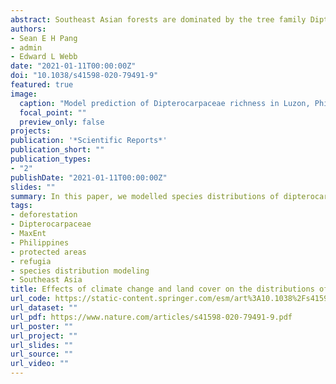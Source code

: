 ```yaml
---
abstract: Southeast Asian forests are dominated by the tree family Dipterocarpaceae, whose abundance and diversity are key to maintaining the structure and function of tropical forests. Like most biodiversity, dipterocarps are threatened by deforestation and climate change, so it is crucial to understand the potential impacts of these threats on current and future dipterocarp distributions. We developed species distribution models (SDMs) for 19 species of dipterocarps in the Philippines, which were projected onto current and two 2070 representative concentration pathway (RCP) climate scenarios, RCP 4.5 and 8.5. Current land cover was incorporated as a post-hoc correction to restrict projections onto intact habitats. Land cover correction alone reduced current species distributions by a median 67%, and within protected areas by 37%. After land cover correction, climate change reduced distributions by a median 16% (RCP 4.5) and 27% (RCP 8.5) at the national level, with similar losses in protected areas. There was a detectable upward elevation shift of species distributions, consisting of suitable habitat losses below 300 m and gains above 600 m. Species-rich stable areas of continued habitat suitability (i.e., climate macrorefugia) fell largely outside current delineations of protected areas, indicating a need to improve protected area planning. This study highlights how SDMs can provide projections that can inform protected area planning in the tropics.
authors:
- Sean E H Pang
- admin
- Edward L Webb
date: "2021-01-11T00:00:00Z"
doi: "10.1038/s41598-020-79491-9"
featured: true
image:
  caption: "Model prediction of Dipterocarpaceae richness in Luzon, Philippines for 19 dipterocarps. Left: the initial model output showing total species richness based on climate suitability only. Middle: the predicted species richness when removing deforested areas. Right: Projections of species richness in the year 2070, considering only forested areas. Red polygons show the current protected area network. The figure shows huge losses of dipterocarp ranges owing to deforestation and that much of the most species-rich areas projected in 2070 remain outside of the current protected area network."
  focal_point: ""
  preview_only: false
projects:
publication: '*Scientific Reports*'
publication_short: ""
publication_types:
- "2"
publishDate: "2021-01-11T00:00:00Z"
slides: ""
summary: In this paper, we modelled species distributions of dipterocarps in the Philippines, an important tree family that are key to maintaining structure and function of tropical forests in Southeast Asia, to understand potential impacts of deforestation and climate change on their current and future distributions.
tags:
- deforestation
- Dipterocarpaceae
- MaxEnt
- Philippines
- protected areas
- refugia
- species distribution modeling
- Southeast Asia
title: Effects of climate change and land cover on the distributions of a critical tree family in the Philippines
url_code: https://static-content.springer.com/esm/art%3A10.1038%2Fs41598-020-79491-9/MediaObjects/41598_2020_79491_MOESM1_ESM.docx
url_dataset: ""
url_pdf: https://www.nature.com/articles/s41598-020-79491-9.pdf
url_poster: ""
url_project: ""
url_slides: ""
url_source: ""
url_video: ""
---
```

<div data-badge-details="right" data-badge-type="medium-donut" data-doi="10.1038/s41598-020-79491-9" data-hide-no-mentions="true" class="altmetric-embed"></div>

<span class="__dimensions_badge_embed__" data-doi="10.1038/s41598-020-79491-9" data-legend="always"></span><script async src="https://badge.dimensions.ai/badge.js" charset="utf-8"></script>
